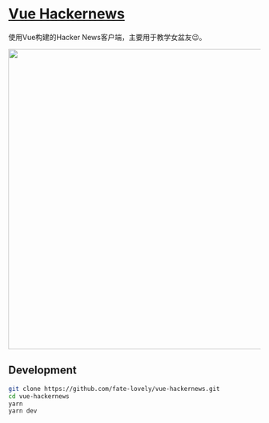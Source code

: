 # [Vue Hackernews](http://cjting.me/vue-hackernews)

使用Vue构建的Hacker News客户端，主要用于教学女盆友😉。

<div align="center">
  <img width="600px" src="http://ww1.sinaimg.cn/large/9b85365dgy1fr64swd3wgj20tg0pljve">
</div>

## Development

``` bash
git clone https://github.com/fate-lovely/vue-hackernews.git
cd vue-hackernews
yarn
yarn dev
```
